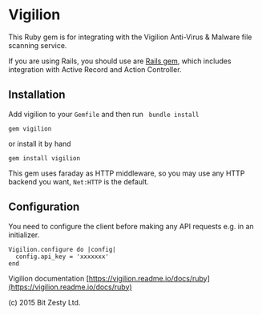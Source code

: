 # Vigilion

This Ruby gem is for integrating with the Vigilion Anti-Virus & Malware file scanning service.

If you are using Rails, you should use are [Rails gem](
https://github.com/vigilion/vigilion-rails), which includes
integration with Active Record and Action Controller.

## Installation

Add vigilion to your `Gemfile` and then run ` bundle install`

`gem vigilion`

or install it by hand

`gem install vigilion`

This gem uses faraday as HTTP middleware, so you may use any HTTP
backend you want, `Net:HTTP` is the default.

## Configuration

You need to configure the client before making any API requests e.g. in an initializer.

```
Vigilion.configure do |config|
  config.api_key = 'xxxxxxx'
end
```

Vigilion documentation [https://vigilion.readme.io/docs/ruby](https://vigilion.readme.io/docs/ruby)

(c) 2015 Bit Zesty Ltd.
